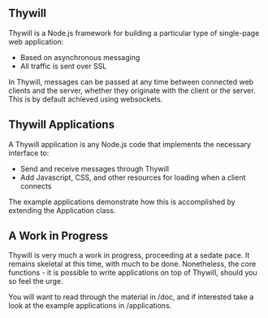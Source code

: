 Thywill
-------

Thywill is a Node.js framework for building a particular type of single-page
web application:

  * Based on asynchronous messaging
  * All traffic is sent over SSL

In Thywill, messages can be passed at any time between connected web clients 
and the server, whether they originate with the client or the server. This is
by default achieved using websockets.

Thywill Applications
--------------------

A Thywill application is any Node.js code that implements the necessary
interface to:

  * Send and receive messages through Thywill
  * Add Javascript, CSS, and other resources for loading when a client connects

The example applications demonstrate how this is accomplished by extending the
Application class.

A Work in Progress
------------------

Thywill is very much a work in progress, proceeding at a sedate pace. It
remains skeletal at this time, with much to be done. Nonetheless, the core
functions - it is possible to write applications on top of Thywill, should
you so feel the urge.

You will want to read through the material in /doc, and if interested take
a look at the example applications in /applications.